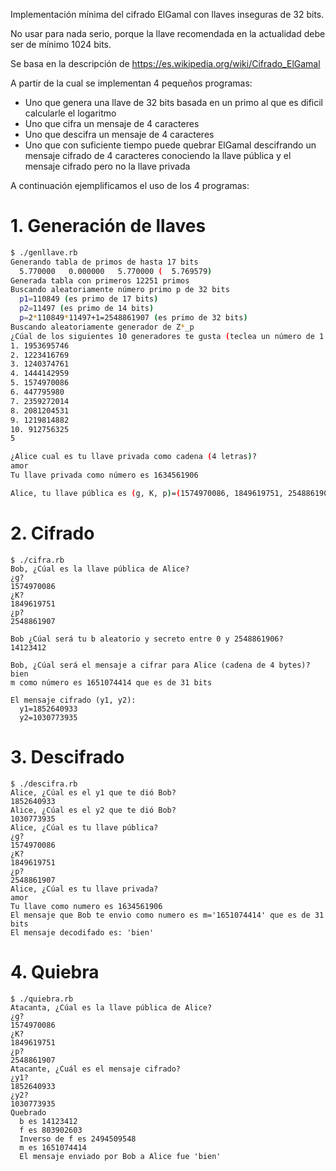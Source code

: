 Implementación mínima del cifrado ElGamal con llaves inseguras de 32 bits.


No usar para nada serio, porque la llave recomendada en la actualidad
debe ser de mínimo 1024 bits.

Se basa en la descripción de <https://es.wikipedia.org/wiki/Cifrado_ElGamal>

A partir de la cual se implementan 4 pequeños programas:

* Uno que genera una llave de 32 bits basada en un primo al que es dificil calcularle el logaritmo
* Uno que cifra un mensaje de 4 caracteres
* Uno que descifra un mensaje de 4 caracteres
* Uno que con suficiente tiempo puede quebrar ElGamal descifrando un mensaje cifrado de 4 caracteres
   conociendo la llave pública y el mensaje cifrado pero no la llave privada


A continuación ejemplificamos el uso de los 4 programas:

# 1. Generación de llaves

```sh
$ ./genllave.rb
Generando tabla de primos de hasta 17 bits
  5.770000   0.000000   5.770000 (  5.769579)
Generada tabla con primeros 12251 primos 
Buscando aleatoriamente número primo p de 32 bits
  p1=110849 (es primo de 17 bits)
  p2=11497 (es primo de 14 bits)
  p=2*110849*11497+1=2548861907 (es primo de 32 bits)
Buscando aleatoriamente generador de Z*_p
¿Cúal de los siguientes 10 generadores te gusta (teclea un número de 1 a 10)?
1. 1953695746
2. 1223416769
3. 1240374761
4. 1444142959
5. 1574970086
6. 447795980
7. 2359272014
8. 2081204531
9. 1219814882
10. 912756325
5

¿Alice cual es tu llave privada como cadena (4 letras)?
amor
Tu llave privada como número es 1634561906

Alice, tu llave pública es (g, K, p)=(1574970086, 1849619751, 2548861907)
```

# 2. Cifrado

```
$ ./cifra.rb
Bob, ¿Cúal es la llave pública de Alice?
¿g? 
1574970086
¿K? 
1849619751
¿p? 
2548861907

Bob ¿Cúal será tu b aleatorio y secreto entre 0 y 2548861906?
14123412

Bob, ¿Cúal será el mensaje a cifrar para Alice (cadena de 4 bytes)?
bien
m como número es 1651074414 que es de 31 bits

El mensaje cifrado (y1, y2):
  y1=1852640933
  y2=1030773935
```

# 3. Descifrado

```
$ ./descifra.rb
Alice, ¿Cúal es el y1 que te dió Bob?
1852640933
Alice, ¿Cúal es el y2 que te dió Bob?
1030773935
Alice, ¿Cúal es tu llave pública?
¿g? 
1574970086
¿K? 
1849619751
¿p? 
2548861907
Alice, ¿Cúal es tu llave privada?
amor
Tu llave como numero es 1634561906
El mensaje que Bob te envio como numero es m='1651074414' que es de 31 bits
El mensaje decodifado es: 'bien'
```

# 4. Quiebra 

```
$ ./quiebra.rb
Atacanta, ¿Cúal es la llave pública de Alice?
¿g?
1574970086
¿K?
1849619751
¿p?
2548861907
Atacante, ¿Cuál es el mensaje cifrado?
¿y1?
1852640933      
¿y2?
1030773935
Quebrado
  b es 14123412
  f es 803902603
  Inverso de f es 2494509548
  m es 1651074414
  El mensaje enviado por Bob a Alice fue 'bien'
```

